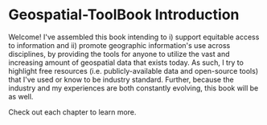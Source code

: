 # Geospatial-ToolBook Introduction


Welcome! I've assembled this book intending to i) support equitable access to information and ii) promote geographic information's use across disciplines, by providing the tools for anyone to utilize the vast and increasing amount of geospatial data that exists today. As such, I try to highlight free resources (i.e. publicly-available data and open-source tools) that I've used or know to be industry standard. Further, because the industry and my experiences are both constantly evolving, this book will be as well. 

Check out each chapter to learn more.

```{tableofcontents}
```
